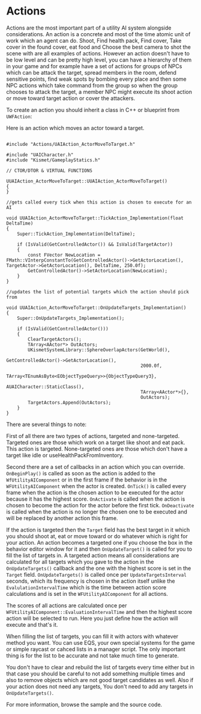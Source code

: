 # Actions

Actions are the most important part of a utility AI system alongside considerations.
An action is a concrete and most of the time atomic unit of work which an agent can do. Shoot, Find health pack, Find cover, Take cover in the found cover, eat food and Choose the best camera to shot the scene with are all examples of actions.
However an action doesn't have to be low level and can be pretty high level, you can have a hierarchy of them in your game and for example have a set of actions for groups of NPCs which can be attack the target, spread members in the room, defend sensitive points, find weak spots by bombing every place and then some NPC actions which take command from the group so when the group chooses to attack the target, a member NPC might execute its shoot action or move toward target action or cover the attackers.

To create an action you should inherit a class in C++ or blueprint from `UWFAction`:

Here is an action which moves an actor toward a target.

```

#include "Actions/UAIAction_ActorMoveToTarget.h"

#include "UAICharacter.h"
#include "Kismet/GameplayStatics.h"

// CTOR/DTOR & VIRTUAL FUNCTIONS

UUAIAction_ActorMoveToTarget::UUAIAction_ActorMoveToTarget()
{
}

//gets called every tick when this action is chosen to execute for an AI

void UUAIAction_ActorMoveToTarget::TickAction_Implementation(float DeltaTime)
{
	Super::TickAction_Implementation(DeltaTime);

	if (IsValid(GetControlledActor()) && IsValid(TargetActor))
	{
		const FVector NewLocation = FMath::VInterpConstantTo(GetControlledActor()->GetActorLocation(), TargetActor->GetActorLocation(), DeltaTime, 250.0f);
		GetControlledActor()->SetActorLocation(NewLocation);
	}
}

//updates the list of potential targets which the action should pick from

void UUAIAction_ActorMoveToTarget::OnUpdateTargets_Implementation()
{
	Super::OnUpdateTargets_Implementation();

	if (IsValid(GetControlledActor()))
	{
		ClearTargetActors();
		TArray<AActor*> OutActors;
		UKismetSystemLibrary::SphereOverlapActors(GetWorld(),
		                                          GetControlledActor()->GetActorLocation(),
		                                          2000.0f,
		                                          TArray<TEnumAsByte<EObjectTypeQuery>>{ObjectTypeQuery3},
		                                          AUAICharacter::StaticClass(),
		                                          TArray<AActor*>{},
		                                          OutActors);
		TargetActors.Append(OutActors);
	}
}

```

There are several things to note:

First of all there are two types of actions, targeted and none-targeted. Targeted ones are those which work on a target like shoot and eat pack. This action is targeted.
None-targeted ones are those which don't have a target like idle or useHealthPackFromInventory. 

Second there are a set of callbacks in an action which you can override. `OnBeginPlay()` is called as soon as the action is added to the `WfUtilityAIComponent` or in the first frame if the behavior is in the `WFUtilityAIComponent` when the actor is created.
`OnTick()` is called every frame when the action is the chosen action to be executed for the actor because it has the highest score. 
`OnActivate` is called when the action is chosen to become the action for the actor before the first tick.
`OnDeactivate` is called when the action is no longer the chosen one to be executed and will be replaced by another action this frame.

If the action is targeted then the `Target` field has the best target in it which you should shoot at, eat or move toward or do whatever which is right for your action.
An action becomes a targeted one if you choose the box in the behavior editor window for it and then `OnUpdateTarget()` is called for you to fill the list of targets in.
A targeted action means all considerations are calculated for all targets which you gave to the action in the `OnUpdateTargets()` callback and the one with the highest score is set in the `Target` field.
`OnUpdateTargets()` is called once per `UpdateTargetsInterval` seconds, which its frequency is chosen in the action itself unlike the `EvalulationIntervalTime` which is the time between action score calculations and is set in the `WFUtilityAIComponent` for all actions.

The scores of all actions are calculated once per `WFUtilityAIComponent::EvaluationIntervalTime` and then the highest score action will be selected to run.
Here you just define how the action will execute and that's it.

When filling the list of targets, you can fill it with actors with whatever method you want. You can use EQS, your own special systems for the game or simple raycast or cahced lists in a manager script. The only important thing is for the list to be accurate and not take much time to generate.

You don't have to clear and rebuild the list of targets every time either but in that case you should be careful to not add something multiple times and also to remove objects which are not good target candidates as well.
Also if your action does not need any targets, You don't need to add any targets in `OnUpdateTargets()`.

For more information, browse the sample and the source code.